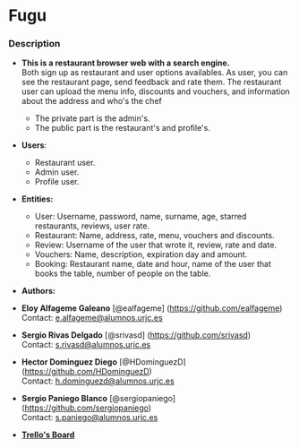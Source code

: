 # Fugu
### Description
* __This is a restaurant browser web with a search engine.__   
Both sign up as restaurant and user options availables. As user, you can see the restaurant page, send feedback and rate them. The restaurant user can upload the menu info, discounts and vouchers, and information about the address and who's the chef
  * The private part is the admin's.
  * The public part is the  restaurant's and profile's.
* __Users__:
  * Restaurant user.
  * Admin user.
  * Profile user.
* __Entities:__
  * User: Username, password, name, surname, age, starred restaurants, reviews, user rate.  
  * Restaurant: Name, address, rate, menu, vouchers and discounts.
  * Review: Username of the user that wrote it, review, rate and date.
  * Vouchers: Name, description, expiration day and amount.
  * Booking: Restaurant name, date and hour, name of the user that books the table, number of people on the table.
* __Authors:__
 * **Eloy Alfageme Galeano** [@ealfageme] (https://github.com/ealfageme)  
  Contact: e.alfageme@alumnos.urjc.es
 * **Sergio Rivas Delgado**       [@srivasd] (https://github.com/srivasd)  
 Contact: s.rivasd@alumnos.urjc.es
 * **Hector Dominguez Diego**     [@HDominguezD] (https://github.com/HDominguezD)  
 Contact: h.dominguezd@alumnos.urjc.es
 * **Sergio Paniego Blanco**      [@sergiopaniego] (https://github.com/sergiopaniego)   
 Contact: s.paniego@alumnos.urjc.es
 
* __[Trello's Board](https://trello.com/b/CYp9X8sK/fugu)__
